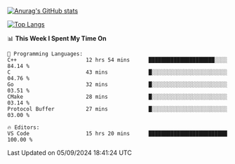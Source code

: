 [![Anurag's GitHub stats](https://github-readme-stats.vercel.app/api?username=wugouzi&count_private=true)](https://github.com/anuraghazra/github-readme-stats)

[![Top Langs](https://github-readme-stats.vercel.app/api/top-langs/?username=wugouzi&layout=compact&count_private=true&hide=html)](https://github.com/anuraghazra/github-readme-stats)

<!--START_SECTION:waka-->
📊 **This Week I Spent My Time On** 

```text
💬 Programming Languages: 
C++                      12 hrs 54 mins      █████████████████████░░░░   84.14 % 
C                        43 mins             █░░░░░░░░░░░░░░░░░░░░░░░░   04.76 % 
Go                       32 mins             █░░░░░░░░░░░░░░░░░░░░░░░░   03.51 % 
CMake                    28 mins             █░░░░░░░░░░░░░░░░░░░░░░░░   03.14 % 
Protocol Buffer          27 mins             █░░░░░░░░░░░░░░░░░░░░░░░░   03.00 % 

🔥 Editors: 
VS Code                  15 hrs 20 mins      █████████████████████████   100.00 % 
```


 Last Updated on 05/09/2024 18:41:24 UTC
<!--END_SECTION:waka-->

<!--
**wugouzi/wugouzi** is a ✨ _special_ ✨ repository because its `README.md` (this file) appears on your GitHub profile.

Here are some ideas to get you started:

- 🔭 I’m currently working on ...
- 🌱 I’m currently learning ...
- 👯 I’m looking to collaborate on ...
- 🤔 I’m looking for help with ...
- 💬 Ask me about ...
- 📫 How to reach me: ...
- 😄 Pronouns: ...
- ⚡ Fun fact: ...
-->
